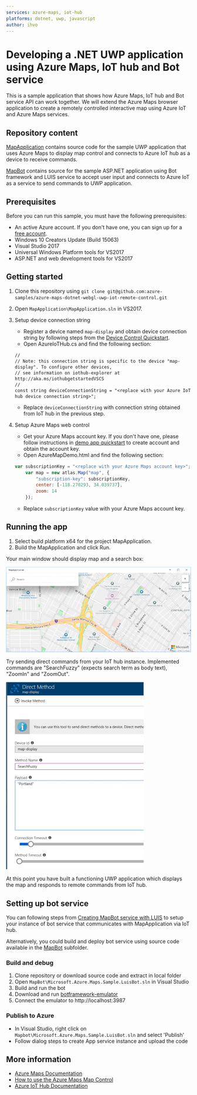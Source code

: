 ```yaml
---
services: azure-maps, iot-hub
platforms: dotnet, uwp, javascript
author: ihvo
---
```


# Developing a .NET UWP application using Azure Maps, IoT hub and Bot service

This is a sample application that shows how Azure Maps, IoT hub and Bot service API can work together. We will extend the Azure Maps browser application to create a remotely controlled interactive map using Azure IoT and Azure Maps services.

## Repository content

[MapApplication](https://github.com/Azure-Samples/azure-maps-dotnet-webgl-uwp-iot-remote-control/tree/master/MapApplication) contains source code for the sample UWP application that uses Azure Maps to display map control and connects to Azure IoT hub as a device to receive commands.

[MapBot](https://github.com/Azure-Samples/azure-maps-dotnet-webgl-uwp-iot-remote-control/tree/master/MapBot) contains source for the sample ASP.NET application using Bot framework and LUIS service to accept user input and connects to Azure IoT as a service to send commands to UWP application.

## Prerequisites

Before you can run this sample, you must have the following prerequisites:

* An active Azure account. If you don't have one, you can sign up for a [free account](https://azure.microsoft.com/free/).
* Windows 10 Creators Update (Build 15063)
* Visual Studio 2017
* Universal Windows Platform tools for VS2017
* ASP.NET and web development tools for VS2017

## Getting started

1. Clone this repository using `git clone git@github.com:azure-samples/azure-maps-dotnet-webgl-uwp-iot-remote-control.git`
2. Open `MapApplication\MapApplication.sln` in VS2017.
3. Setup device connection string
    * Register a device named `map-display` and obtain device connection string by following steps from the [Device Control Quickstart](https://docs.microsoft.com/en-us/azure/iot-hub/quickstart-control-device-dotnet).
    * Open AzureIoTHub.cs and find the following section:
    ```CSharp
    //
    // Note: this connection string is specific to the device "map-display". To configure other devices,
    // see information on iothub-explorer at http://aka.ms/iothubgetstartedVSCS
    //
    const string deviceConnectionString = "<replace with your Azure IoT hub device connection string>";
    ```
    * Replace `deviceConnectionString` with connection string obtained from IoT hub in the previous step.
    
4. Setup Azure Maps web control
    * Get your Azure Maps account key. If you don't have one, please follow instructions in [demo app quickstart](https://docs.microsoft.com/en-us/azure/azure-maps/quick-demo-map-app) to create account and obtain the account key.
    * Open AzureMapDemo.html and find the following section:
    ```Javascript
    var subscriptionKey = "<replace with your Azure Maps account key>";
        var map = new atlas.Map("map", {
            "subscription-key": subscriptionKey,
            center: [-118.270293, 34.039737],
            zoom: 14
        });
    ```
    * Replace `subscriptionKey` value with your Azure Maps account key.

## Running the app

1. Select build platform x64 for the project MapApplication.
2. Build the MapApplication and click Run.

Your main window should display map and a search box:

![Main window](./Docs/Media/Readme/Image1.png)

Try sending direct commands from your IoT hub instance. Implemented commands are "SearchFuzzy" (expects search term as body text), "ZoomIn" and "ZoomOut".

![Direct commands](./Docs/Media/Readme/Image2.png)

At this point you have built a functioning UWP application which displays the map and responds to remote commands from IoT hub.

## Setting up bot service

You can following steps from [Creating MapBot service with LUIS](https://github.com/Azure-Samples/azure-maps-dotnet-webgl-uwp-iot-remote-control/blob/master/Docs/create-luis-bot-with-bot-service.md) to setup your instance of bot service that communicates with MapApplication via IoT hub.

Alternatively, you could build and deploy bot service using source code available in the [MapBot](https://github.com/Azure-Samples/azure-maps-dotnet-webgl-uwp-iot-remote-control/MapBot) subfolder.

### Build and debug

1. Clone repository or download source code and extract in local folder
2. Open `MapBot\Microsoft.Azure.Maps.Sample.LuisBot.sln` in Visual Studio
3. Build and run the bot
4. Download and run [botframework-emulator](https://emulator.botframework.com/)
5. Connect the emulator to http://localhost:3987

### Publish to Azure

* In Visual Studio, right click on `Mapbot\Microsoft.Azure.Maps.Sample.LuisBot.sln` and select 'Publish'
* Follow dialog steps to create App service instance and upload the code

## More information

- [Azure Maps Documentation](https://docs.microsoft.com/en-us/azure/azure-maps/)
- [How to use the Azure Maps Map Control](https://docs.microsoft.com/en-us/azure/azure-maps/how-to-use-map-control)
- [Azure IoT Hub Documentation](https://docs.microsoft.com/azure/iot-hub/)


